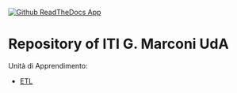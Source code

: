 [![Github ReadTheDocs App](https://img.shields.io/badge/WebApp-on-green.svg)](http://marconivr-docs.readthedocs.io/it/latest/)


# Repository of ITI G. Marconi UdA


Unità di Apprendimento:

+ [ETL](https://github.com/marconivr/docs/tree/master/docs/UdA/Analisi_dati_e_processo_ETL)

